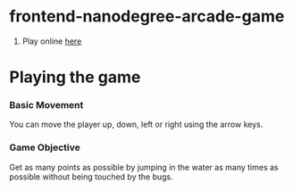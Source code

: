 frontend-nanodegree-arcade-game
===============================

1. Play online [here](http://memerr.github.io/frogger/index.html)

# Playing the game

### Basic Movement

You can move the player up, down, left or right using the arrow keys.

### Game Objective

Get as many points as possible by jumping in the water as many times as possible without being touched by the bugs.

